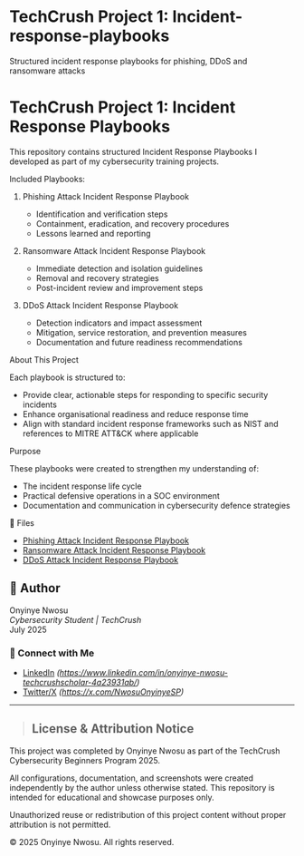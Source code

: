 # TechCrush Project 1: Incident-response-playbooks
Structured incident response playbooks for phishing, DDoS and ransomware attacks
# TechCrush Project 1: Incident Response Playbooks

This repository contains structured Incident Response Playbooks I developed as part of my cybersecurity training projects.

Included Playbooks:

1. Phishing Attack Incident Response Playbook  
   - Identification and verification steps  
   - Containment, eradication, and recovery procedures  
   - Lessons learned and reporting

2. Ransomware Attack Incident Response Playbook  
   - Immediate detection and isolation guidelines  
   - Removal and recovery strategies  
   - Post-incident review and improvement steps

3. DDoS Attack Incident Response Playbook  
   - Detection indicators and impact assessment  
   - Mitigation, service restoration, and prevention measures  
   - Documentation and future readiness recommendations


About This Project

Each playbook is structured to:

- Provide clear, actionable steps for responding to specific security incidents  
- Enhance organisational readiness and reduce response time  
- Align with standard incident response frameworks such as NIST and references to MITRE ATT&CK where applicable


Purpose

These playbooks were created to strengthen my understanding of:

- The incident response life cycle  
- Practical defensive operations in a SOC environment  
- Documentation and communication in cybersecurity defence strategies


📁 Files

- [Phishing Attack Incident Response Playbook](Phishing-Attack-Incident-Response-Playbook.pdf)
- [Ransomware Attack Incident Response Playbook](Ransomware-Incident-Response-Playbook.pdf)
- [DDoS Attack Incident Response Playbook](DDoS-Attack-Incident-Response-Playbook.pdf)

## 👤 Author

Onyinye Nwosu  
*Cybersecurity Student | TechCrush*  
July 2025


### 🔗 Connect with Me

- [LinkedIn](#) *(https://www.linkedin.com/in/onyinye-nwosu-techcrushscholar-4a23931ab/)*
- [Twitter/X](#) *(https://x.com/NwosuOnyinyeSP)*


---


> ## License & Attribution Notice

This project was completed by Onyinye Nwosu as part of the TechCrush Cybersecurity Beginners Program 2025.

All configurations, documentation, and screenshots were created independently by the author unless otherwise stated. This repository is intended for educational and showcase purposes only.

Unauthorized reuse or redistribution of this project content without proper attribution is not permitted.

© 2025 Onyinye Nwosu. All rights reserved.
